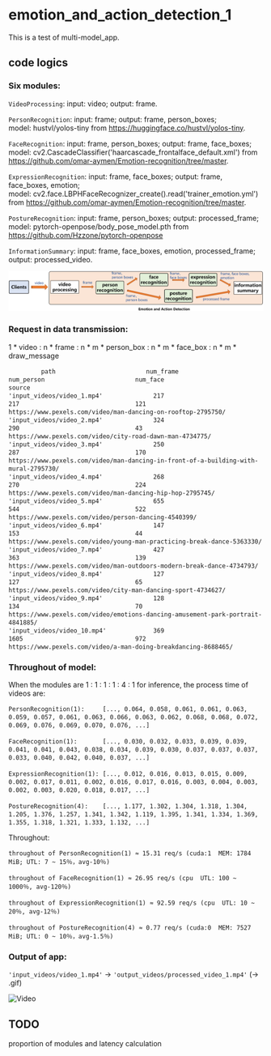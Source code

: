 # emotion_and_action_detection_1
This is a test of multi-model_app.

## code logics

### Six modules: 

`VideoProcessing`: input: video;  output: frame.

`PersonRecognition`: input: frame;  output: frame, person_boxes;  
model: hustvl/yolos-tiny from https://huggingface.co/hustvl/yolos-tiny.

`FaceRecognition`: input: frame, person_boxes;  output: frame, face_boxes;  
model: cv2.CascadeClassifier('haarcascade_frontalface_default.xml') from https://github.com/omar-aymen/Emotion-recognition/tree/master.

`ExpressionRecognition`: input: frame, face_boxes;  output: frame, face_boxes, emotion;  
model: cv2.face.LBPHFaceRecognizer_create().read('trainer_emotion.yml') from https://github.com/omar-aymen/Emotion-recognition/tree/master.

`PostureRecognition`: input: frame, person_boxes; output: processed_frame;  
model: pytorch-openpose/body_pose_model.pth from https://github.com/Hzzone/pytorch-openpose

`InformationSummary`: input: frame, face_boxes, emotion, processed_frame; output: processed_video.

![Image](https://github.com/lifang535/emotion_and_action_detection_1/blob/main/app.png)

### Request in data transmission: 

1 * video : n * frame : n * m * person_box : n * m * face_box : n * m * draw_message

```
         path                         num_frame                         num_person                         num_face                         source
'input_videos/video_1.mp4'              217                               217                                121                         https://www.pexels.com/video/man-dancing-on-rooftop-2795750/
'input_videos/video_2.mp4'              324                               290                                43                          https://www.pexels.com/video/city-road-dawn-man-4734775/
'input_videos/video_3.mp4'              250                               287                                170                         https://www.pexels.com/video/man-dancing-in-front-of-a-building-with-mural-2795730/
'input_videos/video_4.mp4'              268                               270                                224                         https://www.pexels.com/video/man-dancing-hip-hop-2795745/
'input_videos/video_5.mp4'              655                               544                                522                         https://www.pexels.com/video/person-dancing-4540399/
'input_videos/video_6.mp4'              147                               153                                44                          https://www.pexels.com/video/young-man-practicing-break-dance-5363330/
'input_videos/video_7.mp4'              427                               363                                139                         https://www.pexels.com/video/man-outdoors-modern-break-dance-4734793/
'input_videos/video_8.mp4'              127                               127                                65                          https://www.pexels.com/video/city-man-dancing-sport-4734627/
'input_videos/video_9.mp4'              128                               134                                70                          https://www.pexels.com/video/emotions-dancing-amusement-park-portrait-4841885/
'input_videos/video_10.mp4'             369                               1605                               972                         https://www.pexels.com/video/a-man-doing-breakdancing-8688465/
```

### Throughout of model:

When the modules are 1 : 1 : 1 : 1 : 4 : 1 for inference, the process time of videos are:
```
PersonRecognition(1):     [..., 0.064, 0.058, 0.061, 0.061, 0.063, 0.059, 0.057, 0.061, 0.063, 0.066, 0.063, 0.062, 0.068, 0.068, 0.072, 0.069, 0.076, 0.069, 0.070, 0.076, ...]

FaceRecognition(1):       [..., 0.030, 0.032, 0.033, 0.039, 0.039, 0.041, 0.041, 0.043, 0.038, 0.034, 0.039, 0.030, 0.037, 0.037, 0.037, 0.033, 0.040, 0.042, 0.040, 0.037, ...]

ExpressionRecognition(1): [..., 0.012, 0.016, 0.013, 0.015, 0.009, 0.002, 0.017, 0.011, 0.002, 0.016, 0.017, 0.016, 0.003, 0.004, 0.003, 0.002, 0.003, 0.020, 0.018, 0.017, ...]

PostureRecognition(4):    [..., 1.177, 1.302, 1.304, 1.318, 1.304, 1.205, 1.376, 1.257, 1.341, 1.342, 1.119, 1.395, 1.341, 1.334, 1.369, 1.355, 1.318, 1.321, 1.333, 1.132, ...]
```

Throughout:
```
throughout of PersonRecognition(1) ≈ 15.31 req/s (cuda:1  MEM: 1784 MiB; UTL: 7 ~ 15％，avg-10％)

throughout of FaceRecognition(1) ≈ 26.95 req/s (cpu  UTL: 100 ~ 1000％, avg-120％)

throughout of ExpressionRecognition(1) ≈ 92.59 req/s (cpu  UTL: 10 ~ 20％, avg-12％)

throughout of PostureRecognition(4) ≈ 0.77 req/s (cuda:0  MEM: 7527 MiB; UTL: 0 ~ 10％，avg-1.5％)
```

### Output of app:

`'input_videos/video_1.mp4'` -> `'output_videos/processed_video_1.mp4'` (-> .gif)

![Video](output_videos/processed_video_1.gif)

## TODO

proportion of modules and latency calculation
